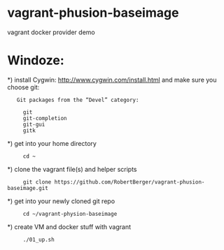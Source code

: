 vagrant-phusion-baseimage
=========================

vagrant docker provider demo

Windoze:
=======

*) install Cygwin: http://www.cygwin.com/install.html and make sure you choose git: 

       Git packages from the “Devel” category:

         git
         git-completion
         git-gui
         gitk

*) get into your home directory

         cd ~

*) clone the vagrant file(s) and helper scripts

         git clone https://github.com/RobertBerger/vagrant-phusion-baseimage.git

*) get into your newly cloned git repo

         cd ~/vagrant-physion-baseimage

*) create VM and docker stuff with vagrant

         ./01_up.sh


